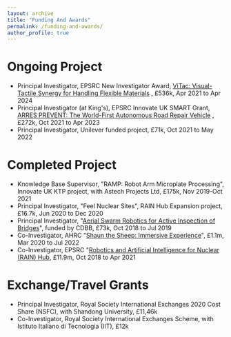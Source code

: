 ```yaml
---
layout: archive
title: "Funding And Awards"
permalink: /funding-and-awards/
author_profile: true
---
```

# Ongoing Project
* Principal Investigator, EPSRC New Investigator Award, [ViTac: Visual-Tactile Synergy for Handling Flexible Materials](/project-epsrc-nia-vitac/) , £536k, Apr 2021 to Apr 2024
* Principal Investigator (at King's), EPSRC Innovate UK SMART Grant, [ARRES PREVENT: The World-First Autonomous Road Repair Vehicle](/project-innovateuk-arres/) , £272k, Oct 2021 to Apr 2023
* Principal Investigator, Unilever funded project, £71k, Oct 2021 to May 2022


# Completed Project
* Knowledge Base Supervisor, "RAMP: Robot Arm Microplate Processing", Innovate UK KTP project, with Astech Projects Ltd, £175k, Nov 2019-Oct 2021
* Principal Investigator, "Feel Nuclear Sites", RAIN Hub Expansion project, £16.7k, Jun 2020 to Dec 2020
* Principal Investigator, "[Aerial Swarm Robotics for Active Inspection of Bridges](https://www.cdbb.cam.ac.uk/research/data-science-artificial-intelligence-machine-learning/aerial-swarm-robotics-active#:~:text=Bridge%20collapses%20are%20expensive%20and,the%20monitoring%20coverage%20and%20efficiency.)", funded by CDBB, £73k, Oct 2018 to Jul 2019
* Co-Investigator, AHRC "[Shaun the Sheep: Immersive Experience](https://gtr.ukri.org/projects?ref=AH%2FT011424%2F1)", £1.1m, Mar 2020 to Jul 2022
* Co-Investigator, EPSRC "[Robotics and Artificial Intelligence for Nuclear (RAIN) Hub](https://rainhub.org.uk/), £11.9m, Oct 2018 to Apr 2021

# Exchange/Travel Grants
* Principal Investigator, Royal Society International Exchanges 2020 Cost Share (NSFC), with Shandong University, £11,46k
* Co-Investigator, Royal Society International Exchanges Scheme, with Istituto Italiano di Tecnologia (IIT), £12k
